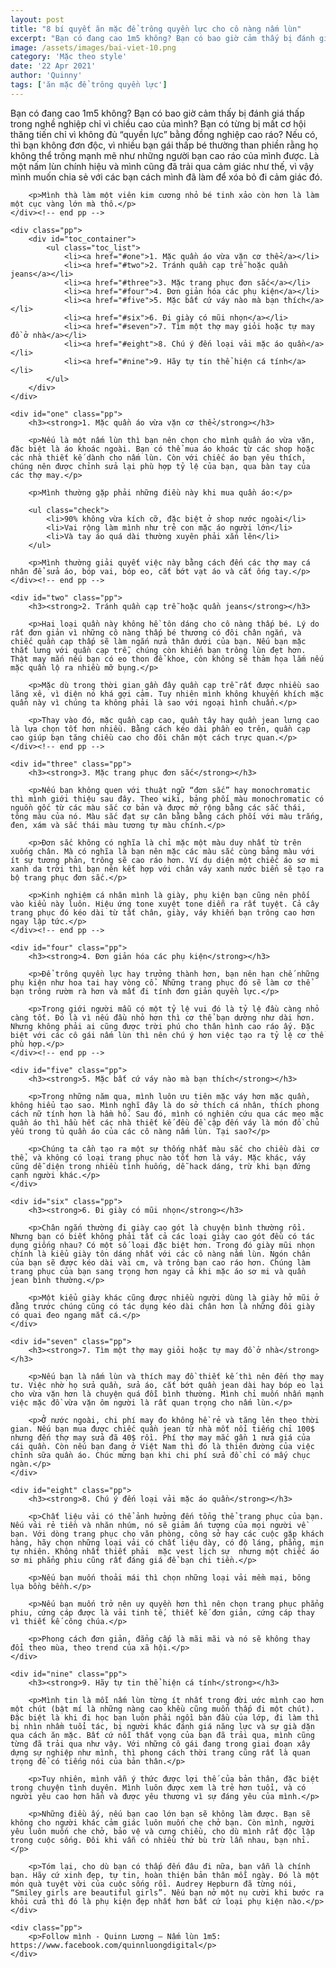 ```yaml
---
layout: post
title: "8 bí quyết ăn mặc để trông quyền lực cho cô nàng nấm lùn"
excerpt: "Bạn có đang cao 1m5 không? Bạn có bao giờ cảm thấy bị đánh giá thấp trong nghề nghiệp chỉ vì chiều cao của mình? Bạn có từng bị mất cơ hội thăng tiến chỉ vì không đủ “quyền lực” bằng đồng nghiệp cao ráo? Nếu có, thì bạn không đơn độc, vì nhiều bạn gái thấp bé thường than phiền rằng họ không thể trông mạnh mẽ như những người bạn cao ráo của mình được. Là một nấm lùn chính hiệu và mình cũng đã trải qua cảm giác như thế, vì vậy mình muốn chia sẻ với các bạn cách mình đã làm để xóa bỏ đi cảm giác đó."
image: /assets/images/bai-viet-10.png
category: 'Mặc theo style'
date: '22 Apr 2021'
author: 'Quinny'
tags: ['ăn mặc để trông quyền lực']
---
```


<div class="blog-content">
    <div class="pp">
        <p>Bạn có đang cao 1m5 không? Bạn có bao giờ cảm thấy bị đánh giá thấp trong nghề nghiệp chỉ vì chiều cao của mình? Bạn có từng bị mất cơ hội thăng tiến chỉ vì không đủ “quyền lực” bằng đồng nghiệp cao ráo? Nếu có, thì bạn không đơn độc, vì nhiều bạn gái thấp bé thường than phiền rằng họ không thể trông mạnh mẽ như những người bạn cao ráo của mình được. Là một nấm lùn chính hiệu và mình cũng đã trải qua cảm giác như thế, vì vậy mình muốn chia sẻ với các bạn cách mình đã làm để xóa bỏ đi cảm giác đó.</p>

        <p>Mình thà làm một viên kim cương nhỏ bé tinh xảo còn hơn là làm một cục vàng lớn mà thô.</p>
    </div><!-- end pp -->

    <div class="pp">
        <div id="toc_container">
            <ul class="toc_list">
                <li><a href="#one">1. Mặc quần áo vừa vặn cơ thể</a></li>
                <li><a href="#two">2. Tránh quần cạp trễ hoặc quần jeans</a></li>
                <li><a href="#three">3. Mặc trang phục đơn sắc</a></li>
                <li><a href="#four">4. Đơn giản hóa các phụ kiện</a></li>
                <li><a href="#five">5. Mặc bất cứ váy nào mà bạn thích</a></li>
                <li><a href="#six">6. Đi giày có mũi nhọn</a></li>
                <li><a href="#seven">7. Tìm một thợ may giỏi hoặc tự may đồ ở nhà</a></li>
                <li><a href="#eight">8. Chú ý đến loại vải mặc áo quần</a></li>
                <li><a href="#nine">9. Hãy tự tin thể hiện cá tính</a></li>
            </ul>
        </div>
    </div>

    <div id="one" class="pp">
        <h3><strong>1. Mặc quần áo vừa vặn cơ thể</strong></h3>

        <p>Nếu là một nấm lùn thì bạn nên chọn cho mình quần áo vừa vặn, đặc biệt là áo khoác ngoài. Bạn có thể mua áo khoác từ các shop hoặc các nhà thiết kế dành cho nấm lùn. Còn với chiếc áo bạn yêu thích, chúng nên được chỉnh sửa lại phù hợp tỷ lệ của bạn, qua bàn tay của các thợ may.</p>

        <p>Mình thường gặp phải những điều này khi mua quần áo:</p>

        <ul class="check">
            <li>90% không vừa kích cỡ, đặc biệt ở shop nước ngoài</li>
            <li>Vai rộng làm mình như trẻ con mặc áo người lớn</li>
            <li>Và tay áo quá dài thường xuyên phải xắn lên</li>
        </ul>

        <p>Mình thường giải quyết việc này bằng cách đến các thợ may cá nhân để sửa áo, bóp vai, bóp eo, cắt bớt vạt áo và cắt ống tay.</p>
    </div><!-- end pp -->

    <div id="two" class="pp">
        <h3><strong>2. Tránh quần cạp trễ hoặc quần jeans</strong></h3>

        <p>Hai loại quần này không hề tôn dáng cho cô nàng thấp bé. Lý do rất đơn giản vì những cô nàng thấp bé thương có đôi chân ngắn, và chiếc quần cạp thấp sẽ làm ngắn nửa thân dưới của bạn. Nếu bạn mặc thắt lưng với quần cạp trễ, chúng còn khiến bạn trông lùn đẹt hơn. Thật may mắn nếu bạn có eo thon để khoe, còn không sẽ thảm họa lắm nếu mặc quần lộ ra nhiều mỡ bụng.</p>

        <p>Mặc dù trong thời gian gần đây quần cạp trễ rất được nhiều sao lăng xê, vì diện nó khá gợi cảm. Tuy nhiên mình không khuyến khích mặc quần này vì chúng ta không phải là sao với ngoại hình chuẩn.</p>

        <p>Thay vào đó, mặc quần cạp cao, quần tây hay quần jean lưng cao là lựa chọn tốt hơn nhiều. Bằng cách kéo dài phần eo trên, quần cạp cao giúp bạn tăng chiều cao cho đôi chân một cách trực quan.</p>
    </div><!-- end pp -->

    <div id="three" class="pp">
        <h3><strong>3. Mặc trang phục đơn sắc</strong></h3>

        <p>Nếu bạn không quen với thuật ngữ “đơn sắc” hay monochromatic thì mình giới thiệu sau đây. Theo wiki, bảng phối màu monochromatic có nguồn gốc từ các màu sắc cơ bản và được mở rộng bằng các sắc thái, tông màu của nó. Màu sắc đạt sự cân bằng bằng cách phối với màu trắng, đen, xám và sắc thái màu tương tự màu chính.</p>

        <p>Đơn sắc không có nghĩa là chỉ mặc một màu duy nhất từ trên xuống chân. Mà có nghĩa là bạn nên mặc các màu sắc cùng bảng màu với ít sự tương phản, trông sẽ cao ráo hơn. Ví dụ diện một chiếc áo sơ mi xanh da trời thì bạn nên kết hợp với chân váy xanh nước biển sẽ tạo ra bộ trang phục đơn sắc.</p>

        <p>Kinh nghiệm cá nhân mình là giày, phụ kiện bạn cũng nên phối vào kiểu này luôn. Hiệu ứng tone xuyệt tone diễn ra rất tuyệt. Cả cây trang phục đó kéo dài từ tất chân, giày, váy khiến bạn trông cao hơn ngay lập tức.</p>
    </div><!-- end pp -->

    <div id="four" class="pp">
        <h3><strong>4. Đơn giản hóa các phụ kiện</strong></h3>

        <p>Để trông quyền lực hay trưởng thành hơn, bạn nên hạn chế những phụ kiện như hoa tai hay vòng cổ. Những trang phục đó sẽ làm cơ thể bạn trông rườm rà hơn và mất đi tính đơn giản quyền lực.</p>

        <p>Trong giới người mẫu có một tỷ lệ vui đó là tỷ lệ đầu càng nhỏ càng tốt. Đó là vì nếu đầu nhỏ hơn thì cơ thể bạn dường như dài hơn. Nhưng không phải ai cũng được trời phú cho thân hình cao ráo ấy. Đặc biệt với các cô gái nấm lùn thì nên chú ý hơn việc tạo ra tỷ lệ cơ thể phù hợp.</p>
    </div><!-- end pp -->

    <div id="five" class="pp">
        <h3><strong>5. Mặc bất cứ váy nào mà bạn thích</strong></h3>

        <p>Trong những năm qua, mình luôn ưu tiên mặc váy hơn mặc quần, không hiểu tạo sao. Mình nghĩ đây là do sở thích cá nhân, thích phong cách nữ tính hơn là hầm hố. Sau đó, mình có nghiên cứu qua các mẹo mặc quần áo thì hầu hết các nhà thiết kế đều đề cập đến váy là món đồ chủ yếu trong tủ quần áo của các cô nàng nấm lùn. Tại sao?</p>

        <p>Chúng ta cần tạo ra một sự thống nhất màu sắc cho chiều dài cơ thể, và không có loại trang phục nào tốt hơn là váy. Mặc khác, váy cũng dễ diện trong nhiều tình huống, dễ hack dáng, trừ khi bạn đứng cạnh người khác.</p>
    </div>

    <div id="six" class="pp">
        <h3><strong>6. Đi giày có mũi nhọn</strong></h3>

        <p>Chân ngắn thường đi giày cao gót là chuyện bình thường rồi. Nhưng bạn có biết không phải tất cả các loại giày cao gót đều có tác dụng giống nhau? Có một số loại đặc biệt hơn. Trong đó giày mũi nhọn chính là kiểu giày tôn dáng nhất với các cô nàng nấm lùn. Ngón chân của bạn sẽ được kéo dài vài cm, và trông bạn cao ráo hơn. Chúng làm trang phục của bạn sang trọng hơn ngay cả khi mặc áo sơ mi và quần jean bình thường.</p>

        <p>Một kiểu giày khác cũng được nhiều người dùng là giày hở mũi ở đằng trước chúng cũng có tác dụng kéo dài chân hơn là những đôi giày có quai đeo ngang mắt cá.</p>
    </div>

    <div id="seven" class="pp">
        <h3><strong>7. Tìm một thợ may giỏi hoặc tự may đồ ở nhà</strong></h3>

        <p>Nếu bạn là nấm lùn và thích may đồ thiết kế thì nên đến thợ may tư. Việc nhờ họ sửa quần, sửa áo, cắt bớt quần jean dài hay bóp eo lại cho vừa vặn hơn là chuyện quá đỗi bình thường. Mình chỉ muốn nhấn mạnh việc mặc đồ vừa vặn ôm người là rất quan trọng cho nấm lùn.</p>

        <p>Ở nước ngoài, chi phí may đo không hề rẻ và tăng lên theo thời gian. Nếu bạn mua được chiếc quần jean từ nhà mốt nổi tiếng chỉ 100$ nhưng đến thợ may sửa đã 40$ rồi. Phí thợ may mắc gần 1 nửa giá của cái quần. Còn nếu bạn đang ở Việt Nam thì đó là thiên đường của việc chỉnh sữa quần áo. Chúc mừng bạn khi chi phí sửa đồ chỉ có mấy chục ngàn.</p>
    </div>

    <div id="eight" class="pp">
        <h3><strong>8. Chú ý đến loại vải mặc áo quần</strong></h3>

        <p>Chất liệu vải có thể ảnh hưởng đến tổng thể trang phục của bạn. Nếu vải rẻ tiền và nhăn nhúm, nó sẽ giảm ấn tượng của mọi người về bạn. Với dòng trang phục cho văn phòng, công sở hay các cuộc gặp khách hàng, hãy chọn những loại vải có chất liệu dày, có độ láng, phẳng, mịn tự nhiên. Không nhất thiết phải  mặc vest lịch sự  nhưng một chiếc áo sơ mi phẳng phiu cũng rất đáng giá để bạn chi tiền.</p>

        <p>Nếu bạn muốn thoải mái thì chọn những loại vải mềm mại, bông lụa bồng bềnh.</p>

        <p>Nếu bạn muốn trở nên uy quyền hơn thì nên chọn trang phục phẳng phiu, cứng cáp được là vải tinh tế, thiết kế đơn giản, cứng cáp thay vì thiết kế công chúa.</p>

        <p>Phong cách đơn giản, đẳng cấp là mãi mãi và nó sẽ không thay đổi theo mùa, theo trend của xã hội.</p>
    </div>

    <div id="nine" class="pp">
        <h3><strong>9. Hãy tự tin thể hiện cá tính</strong></h3>

        <p>Mình tin là mỗi nấm lùn từng ít nhất trong đời ước mình cao hơn một chút (bật mí là những nàng cao khều cũng muốn thấp đi một chút). Đặc biệt là khi đi học bạn luôn phải ngồi bàn đầu của lớp, đi làm thì bị nhìn nhầm tuổi tác, bị người khác đánh giá năng lực và sự già dặn qua cách ăn mặc. Bất cứ nỗi thất vọng của bạn đã trải qua, mình cũng từng đã trải qua như vậy. Với những cô gái đang trong giai đoạn xây dựng sự nghiệp như mình, thì phong cách thời trang cũng rất là quan trọng để có tiếng nói của bản thân.</p>

        <p>Tuy nhiên, mình vẫn ý thức được lợi thế của bản thân, đặc biệt trong chuyện tình duyên. Mình luôn được xem là trẻ hơn tuổi, và có người yêu cao hơn hẳn và được yêu thương vì sự đáng yêu của mình.</p>

        <p>Những điều ấy, nếu bạn cao lớn bạn sẽ không làm được. Bạn sẽ không cho người khác cảm giác luôn muốn che chở bạn. Còn mình, người yêu luôn muốn che chở, bảo vệ và cưng chiều, cho dù mình rất độc lập trong cuộc sống. Đôi khi vẫn có nhiều thứ bù trừ lẫn nhau, bạn nhỉ.</p>

        <p>Tóm lại, cho dù bạn có thấp đến đâu đi nữa, bạn vẫn là chính bạn. Hãy cứ xinh đẹp, tự tin, hoàn thiện bản thân mỗi ngày. Đó là một món quà tuyệt vời của cuộc sống rồi. Audrey Hepburn đã từng nói, “Smiley girls are beautiful girls”. Nếu bạn nở một nụ cười khi bước ra khỏi cửa thì đó là phụ kiện đẹp nhất hơn bất cứ loại phụ kiện nào.</p>
    </div>

    <div class="pp">
        <p>Follow mình - Quinn Lương – Nấm lùn 1m5: https://www.facebook.com/quinnluongdigital</p>
    </div>
</div><!-- end content -->